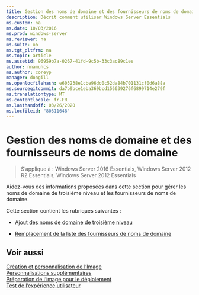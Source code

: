 ```yaml
---
title: Gestion des noms de domaine et des fournisseurs de noms de domaine
description: Décrit comment utiliser Windows Server Essentials
ms.custom: na
ms.date: 10/03/2016
ms.prod: windows-server
ms.reviewer: na
ms.suite: na
ms.tgt_pltfrm: na
ms.topic: article
ms.assetid: 96959b7a-0267-41fd-9c5b-33c3ac89c1ee
author: nnamuhcs
ms.author: coreyp
manager: dongill
ms.openlocfilehash: e603238e1cbe96dc0c52da84b701131cf0d6a88a
ms.sourcegitcommit: da7b9bce1eba369bcd156639276f6899714e279f
ms.translationtype: MT
ms.contentlocale: fr-FR
ms.lasthandoff: 03/26/2020
ms.locfileid: "80311648"
---
```

# <a name="manage-domain-names-and-domain-name-providers"></a>Gestion des noms de domaine et des fournisseurs de noms de domaine

>S’applique à : Windows Server 2016 Essentials, Windows Server 2012 R2 Essentials, Windows Server 2012 Essentials

Aidez-vous des informations proposées dans cette section pour gérer les noms de domaine de troisième niveau et les fournisseurs de noms de domaine.  
  
 Cette section contient les rubriques suivantes :  
  
-   [Ajout des noms de domaine de troisième niveau](Add-Third-Level-Domain-Names.md)  
  
-   [Remplacement de la liste des fournisseurs de noms de domaine](Replace-the-List-of-Domain-Name-Providers.md)  
  
## <a name="see-also"></a>Voir aussi  
 [Création et personnalisation de l’Image](Creating-and-Customizing-the-Image.md)   
 [Personnalisations supplémentaires](Additional-Customizations.md)   
 [Préparation de l’image pour le déploiement](Preparing-the-Image-for-Deployment.md)   
 [Test de l’expérience utilisateur](Testing-the-Customer-Experience.md)